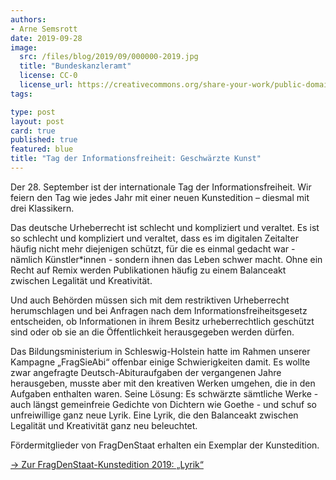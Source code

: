 ```yaml
---
authors:
- Arne Semsrott
date: 2019-09-28
image:
  src: /files/blog/2019/09/000000-2019.jpg
  title: "Bundeskanzleramt"
  license: CC-0
  license_url: https://creativecommons.org/share-your-work/public-domain/cc0/
tags:

type: post
layout: post
card: true
published: true
featured: blue
title: "Tag der Informationsfreiheit: Geschwärzte Kunst"
---
```


Der 28. September ist der internationale Tag der Informationsfreiheit. Wir feiern den Tag wie jedes Jahr mit einer neuen Kunstedition – diesmal mit drei Klassikern.

Das deutsche Urheberrecht ist schlecht und kompliziert und veraltet. Es ist so schlecht und kompliziert und veraltet, dass es im digitalen Zeitalter häufig nicht mehr diejenigen schützt, für die es einmal gedacht war - nämlich Künstler*innen - sondern ihnen das Leben schwer macht. Ohne ein Recht auf Remix werden Publikationen häufig zu einem Balanceakt zwischen Legalität und Kreativität.

Und auch Behörden müssen sich mit dem restriktiven Urheberrecht herumschlagen und bei Anfragen nach dem Informationsfreiheitsgesetz entscheiden, ob Informationen in ihrem Besitz urheberrechtlich geschützt sind oder ob sie an die Öffentlichkeit herausgegeben werden dürfen.

Das Bildungsministerium in Schleswig-Holstein hatte im Rahmen unserer Kampagne „FragSieAbi“ offenbar einige Schwierigkeiten damit. Es wollte zwar angefragte Deutsch-Abituraufgaben der vergangenen Jahre herausgeben, musste aber mit den kreativen Werken umgehen, die in den Aufgaben enthalten waren. Seine Lösung: Es schwärzte sämtliche Werke - auch längst gemeinfreie Gedichte von Dichtern wie Goethe - und schuf so unfreiwillige ganz neue Lyrik. Eine Lyrik, die den Balanceakt zwischen Legalität und Kreativität ganz neu beleuchtet.

Fördermitglieder von FragDenStaat erhalten ein Exemplar der Kunstedition.

[→ Zur FragDenStaat-Kunstedition 2019: „Lyrik“](https://fragdenstaat.de/spenden/kunstedition/)
